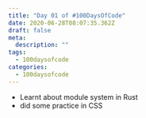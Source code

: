 ```yaml
---
title: "Day 01 of #100DaysOfCode"
date: 2020-06-28T08:07:35.362Z
draft: false
meta:
  description: ""
tags:
  - 100daysofcode
categories:
  - 100daysofcode
---
```

- Learnt about module system in Rust
- did some practice in CSS
